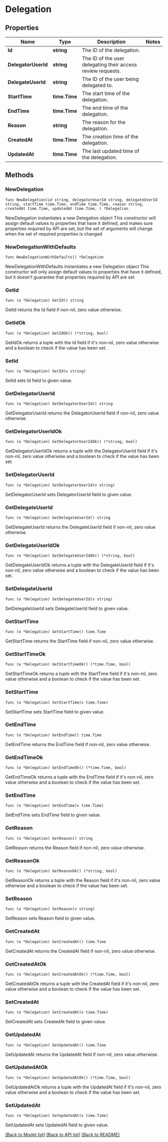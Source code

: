 # Delegation

## Properties

Name | Type | Description | Notes
------------ | ------------- | ------------- | -------------
**Id** | **string** | The ID of the delegation. | 
**DelegatorUserId** | **string** | The ID of the user delegating their access review requests. | 
**DelegateUserId** | **string** | The ID of the user being delegated to. | 
**StartTime** | **time.Time** | The start time of the delegation. | 
**EndTime** | **time.Time** | The end time of the delegation. | 
**Reason** | **string** | The reason for the delegation. | 
**CreatedAt** | **time.Time** | The creation time of the delegation. | 
**UpdatedAt** | **time.Time** | The last updated time of the delegation. | 

## Methods

### NewDelegation

`func NewDelegation(id string, delegatorUserId string, delegateUserId string, startTime time.Time, endTime time.Time, reason string, createdAt time.Time, updatedAt time.Time, ) *Delegation`

NewDelegation instantiates a new Delegation object
This constructor will assign default values to properties that have it defined,
and makes sure properties required by API are set, but the set of arguments
will change when the set of required properties is changed

### NewDelegationWithDefaults

`func NewDelegationWithDefaults() *Delegation`

NewDelegationWithDefaults instantiates a new Delegation object
This constructor will only assign default values to properties that have it defined,
but it doesn't guarantee that properties required by API are set

### GetId

`func (o *Delegation) GetId() string`

GetId returns the Id field if non-nil, zero value otherwise.

### GetIdOk

`func (o *Delegation) GetIdOk() (*string, bool)`

GetIdOk returns a tuple with the Id field if it's non-nil, zero value otherwise
and a boolean to check if the value has been set.

### SetId

`func (o *Delegation) SetId(v string)`

SetId sets Id field to given value.


### GetDelegatorUserId

`func (o *Delegation) GetDelegatorUserId() string`

GetDelegatorUserId returns the DelegatorUserId field if non-nil, zero value otherwise.

### GetDelegatorUserIdOk

`func (o *Delegation) GetDelegatorUserIdOk() (*string, bool)`

GetDelegatorUserIdOk returns a tuple with the DelegatorUserId field if it's non-nil, zero value otherwise
and a boolean to check if the value has been set.

### SetDelegatorUserId

`func (o *Delegation) SetDelegatorUserId(v string)`

SetDelegatorUserId sets DelegatorUserId field to given value.


### GetDelegateUserId

`func (o *Delegation) GetDelegateUserId() string`

GetDelegateUserId returns the DelegateUserId field if non-nil, zero value otherwise.

### GetDelegateUserIdOk

`func (o *Delegation) GetDelegateUserIdOk() (*string, bool)`

GetDelegateUserIdOk returns a tuple with the DelegateUserId field if it's non-nil, zero value otherwise
and a boolean to check if the value has been set.

### SetDelegateUserId

`func (o *Delegation) SetDelegateUserId(v string)`

SetDelegateUserId sets DelegateUserId field to given value.


### GetStartTime

`func (o *Delegation) GetStartTime() time.Time`

GetStartTime returns the StartTime field if non-nil, zero value otherwise.

### GetStartTimeOk

`func (o *Delegation) GetStartTimeOk() (*time.Time, bool)`

GetStartTimeOk returns a tuple with the StartTime field if it's non-nil, zero value otherwise
and a boolean to check if the value has been set.

### SetStartTime

`func (o *Delegation) SetStartTime(v time.Time)`

SetStartTime sets StartTime field to given value.


### GetEndTime

`func (o *Delegation) GetEndTime() time.Time`

GetEndTime returns the EndTime field if non-nil, zero value otherwise.

### GetEndTimeOk

`func (o *Delegation) GetEndTimeOk() (*time.Time, bool)`

GetEndTimeOk returns a tuple with the EndTime field if it's non-nil, zero value otherwise
and a boolean to check if the value has been set.

### SetEndTime

`func (o *Delegation) SetEndTime(v time.Time)`

SetEndTime sets EndTime field to given value.


### GetReason

`func (o *Delegation) GetReason() string`

GetReason returns the Reason field if non-nil, zero value otherwise.

### GetReasonOk

`func (o *Delegation) GetReasonOk() (*string, bool)`

GetReasonOk returns a tuple with the Reason field if it's non-nil, zero value otherwise
and a boolean to check if the value has been set.

### SetReason

`func (o *Delegation) SetReason(v string)`

SetReason sets Reason field to given value.


### GetCreatedAt

`func (o *Delegation) GetCreatedAt() time.Time`

GetCreatedAt returns the CreatedAt field if non-nil, zero value otherwise.

### GetCreatedAtOk

`func (o *Delegation) GetCreatedAtOk() (*time.Time, bool)`

GetCreatedAtOk returns a tuple with the CreatedAt field if it's non-nil, zero value otherwise
and a boolean to check if the value has been set.

### SetCreatedAt

`func (o *Delegation) SetCreatedAt(v time.Time)`

SetCreatedAt sets CreatedAt field to given value.


### GetUpdatedAt

`func (o *Delegation) GetUpdatedAt() time.Time`

GetUpdatedAt returns the UpdatedAt field if non-nil, zero value otherwise.

### GetUpdatedAtOk

`func (o *Delegation) GetUpdatedAtOk() (*time.Time, bool)`

GetUpdatedAtOk returns a tuple with the UpdatedAt field if it's non-nil, zero value otherwise
and a boolean to check if the value has been set.

### SetUpdatedAt

`func (o *Delegation) SetUpdatedAt(v time.Time)`

SetUpdatedAt sets UpdatedAt field to given value.



[[Back to Model list]](../README.md#documentation-for-models) [[Back to API list]](../README.md#documentation-for-api-endpoints) [[Back to README]](../README.md)


